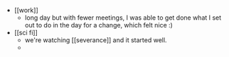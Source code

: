 - [[work]]
	- long day but with fewer meetings, I was able to get done what I set out to do in the day for a change, which felt nice :)
- [[sci fi]]
	- we're watching [[severance]] and it started well.
	-